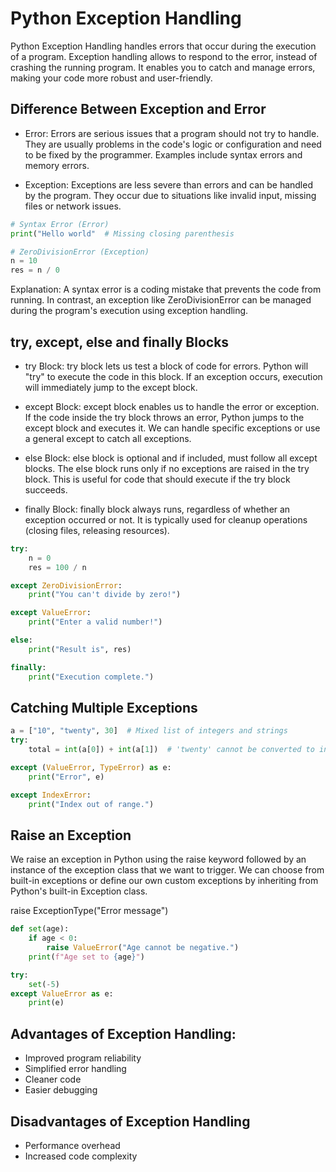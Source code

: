 # Python Exception Handling

Python Exception Handling handles errors that occur during the execution of a program. Exception handling allows to respond to the error, instead of crashing the running program. It enables you to catch and manage errors, making your code more robust and user-friendly.

## Difference Between Exception and Error

- Error: Errors are serious issues that a program should not try to handle. They are usually problems in the code's logic or configuration and need to be fixed by the programmer. Examples include syntax errors and memory errors.

- Exception: Exceptions are less severe than errors and can be handled by the program. They occur due to situations like invalid input, missing files or network issues.

```python
# Syntax Error (Error)
print("Hello world"  # Missing closing parenthesis

# ZeroDivisionError (Exception)
n = 10
res = n / 0

```

Explanation: A syntax error is a coding mistake that prevents the code from running. In contrast, an exception like ZeroDivisionError can be managed during the program's execution using exception handling.

## try, except, else and finally Blocks

- try Block: try block lets us test a block of code for errors. Python will "try" to execute the code in this block. If an exception occurs, execution will immediately jump to the except block.

- except Block: except block enables us to handle the error or exception. If the code inside the try block throws an error, Python jumps to the except block and executes it. We can handle specific exceptions or use a general except to catch all exceptions.

- else Block: else block is optional and if included, must follow all except blocks. The else block runs only if no exceptions are raised in the try block. This is useful for code that should execute if the try block succeeds.

- finally Block: finally block always runs, regardless of whether an exception occurred or not. It is typically used for cleanup operations (closing files, releasing resources).

```python
try:
    n = 0
    res = 100 / n

except ZeroDivisionError:
    print("You can't divide by zero!")

except ValueError:
    print("Enter a valid number!")

else:
    print("Result is", res)

finally:
    print("Execution complete.")
```

## Catching Multiple Exceptions

```python
a = ["10", "twenty", 30]  # Mixed list of integers and strings
try:
    total = int(a[0]) + int(a[1])  # 'twenty' cannot be converted to int

except (ValueError, TypeError) as e:
    print("Error", e)

except IndexError:
    print("Index out of range.")
```

## Raise an Exception

We raise an exception in Python using the raise keyword followed by an instance of the exception class that we want to trigger. We can choose from built-in exceptions or define our own custom exceptions by inheriting from Python's built-in Exception class.

raise ExceptionType("Error message")

```python
def set(age):
    if age < 0:
        raise ValueError("Age cannot be negative.")
    print(f"Age set to {age}")

try:
    set(-5)
except ValueError as e:
    print(e)
```

## Advantages of Exception Handling:

- Improved program reliability
- Simplified error handling
- Cleaner code
- Easier debugging

## Disadvantages of Exception Handling

- Performance overhead
- Increased code complexity
